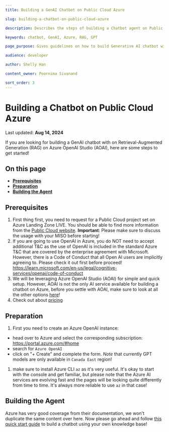 ```yaml
---
title: Building a GenAI Chatbot on Public Cloud Azure

slug: building-a-chatbot-on-public-cloud-azure

description: Describes the steps of building a Chatbot agent on Public Cloud Azure with OpenAI Studio

keywords: chatbot, GenAI, Azure, RAG, GPT

page_purpose: Gives guidelines on how to build Generative AI chatbot with Azure OpenAI Studio

audience: developer

author: Shelly Han

content_owner: Poornima Sivanand

sort_order: 3
---
```


# Building a Chatbot on Public Cloud Azure
Last updated: **Aug 14, 2024**

If you are looking for building a GenAI chatbot with on Retrieval-Augmented Generation (RAG) on Azure OpenAI Studio (AOAI), here are some steps to get started!

## On this page

- **[Prerequisites](#prerequisites)**
- **[Preparation](#preparation)**
- **[Building the Agent](#building-the-agent)**

## Prerequisites
1. First thing first, you need to request for a Public Cloud project set on Azure Landing Zone LIVE. You should be able to find more information from the [Public Cloud website](https://digital.gov.bc.ca/cloud/services/public/). **Important**: Please make sure to discuss the usage with your MISO before starting! <!-- TODO: Add link to doc that talks about AI project prerequisites later on -->
1. If you are going to use OpenAI in Azure, you do NOT need to accept additional T&C as the use of OpenAI is included in the standard Azure T&C that are covered by the enterprise agreement with Microsoft. However, there is a Code of Conduct that all Open AI users are implicitly agreeing to. Please check it out first before proceed! https://learn.microsoft.com/en-us/legal/cognitive-services/openai/code-of-conduct
1. We will be leveraging Azure OpenAI Studio (AOAI) for simple and quick setup. However, AOAI is not the only AI service available for building a chatbot on Azure, before you settle with AOAI, make sure to look at all the other options [here](https://ai.azure.com/)!
1. Check out about [pricing](https://azure.microsoft.com/en-us/pricing/details/cognitive-services/openai-service/)

## Preparation
1. First you need to create an Azure OpenAI instance:
  - head over to Azure and select the corresponding subscription: https://portal.azure.com/#home
  - search for `Azure OpenAI`
  - click on "+ Create" and complete the form. *Note* that currently GPT models are only available in `Canada East` region!
1. make sure to install Azure CLI `az` as it's very useful. It's okay to start with the console and get familiar, but please note that the Azure AI services are evolving fast and the pages will be looking quite differently from time to time. It's always more reliable to use `az` in that case!

## Building the Agent
Azure has very good coverage from their documentation, we won't duplicate the same content over here. Now please go ahead and follow [this quick start guide](https://learn.microsoft.com/en-us/azure/ai-services/openai/use-your-data-quickstart) to build a chatbot using your own knowledge base!
